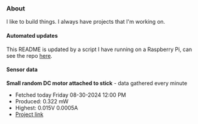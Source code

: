 ### About
I like to build things. I always have projects that I'm working on.

#### Automated updates
This README is updated by a script I have running on a Raspberry Pi, can see the repo [here](https://github.com/jdc-cunningham/raspi-git-repo-updater).

#### Sensor data


**Small random DC motor attached to stick** - data gathered every minute
- Fetched today Friday 08-30-2024 12:00 PM
- Produced: 0.322 mW
- Highest: 0.015V 0.0005A
- [Project link](https://github.com/jdc-cunningham/turbine-raspi)